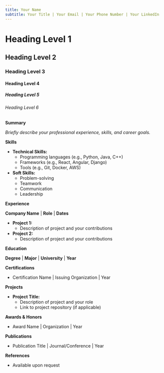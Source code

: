 ```yaml
---
title: Your Name
subtitle: Your Title | Your Email | Your Phone Number | Your LinkedIn | Your Website
---
```


# Heading Level 1
## Heading Level 2 
### Heading Level 3
#### Heading Level 4
##### Heading Level 5
###### Heading Level 6



**Summary**

*Briefly describe your professional experience, skills, and career goals.*

**Skills**

* **Technical Skills:**
    * Programming languages (e.g., Python, Java, C++)
    * Frameworks (e.g., React, Angular, Django)
    * Tools (e.g., Git, Docker, AWS)
* **Soft Skills:**
    * Problem-solving
    * Teamwork
    * Communication
    * Leadership

**Experience**

**Company Name** | **Role** | **Dates**
* **Project 1:** 
    * Description of project and your contributions
* **Project 2:** 
    * Description of project and your contributions

**Education**

**Degree** | **Major** | **University** | **Year**

**Certifications**

* Certification Name | Issuing Organization | Year

**Projects**

* **Project Title:**
    * Description of project and your role
    * Link to project repository (if applicable)

**Awards & Honors**

* Award Name | Organization | Year

**Publications**

* Publication Title | Journal/Conference | Year

**References**

* Available upon request
